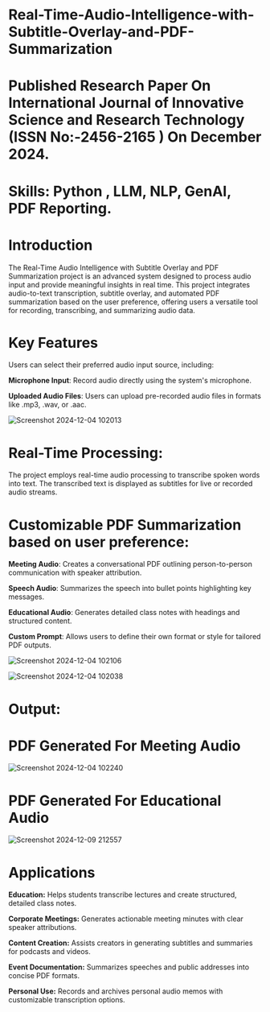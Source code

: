 # Real-Time-Audio-Intelligence-with-Subtitle-Overlay-and-PDF-Summarization

# Published Research Paper On  International Journal of Innovative Science and Research Technology (ISSN No:-2456-2165 ) On December 2024.

# Skills: Python , LLM, NLP, GenAI, PDF Reporting.

# Introduction 

The Real-Time Audio Intelligence with Subtitle Overlay and PDF Summarization project is an advanced system designed to process audio input and provide meaningful insights in real time. This project integrates audio-to-text transcription, subtitle overlay, and automated PDF summarization based on the user preference, offering users a versatile tool for recording, transcribing, and summarizing audio data.

# Key Features
Users can select their preferred audio input source, including:

**Microphone Input**: Record audio directly using the system's microphone.

**Uploaded Audio Files**: Users can upload pre-recorded audio files in formats like .mp3, .wav, or .aac.



![Screenshot 2024-12-04 102013](https://github.com/user-attachments/assets/39702b86-1ce6-4567-b9a9-d827de0fce3b)



# Real-Time Processing:

The project employs real-time audio processing to transcribe spoken words into text.
The transcribed text is displayed as subtitles for live or recorded audio streams.

# Customizable PDF Summarization based on user preference: 
**Meeting Audio**: Creates a conversational PDF outlining person-to-person communication with speaker attribution.

**Speech Audio**: Summarizes the speech into bullet points highlighting key messages.

**Educational Audio**: Generates detailed class notes with headings and structured content.

**Custom Prompt**: Allows users to define their own format or style for tailored PDF outputs.

![Screenshot 2024-12-04 102106](https://github.com/user-attachments/assets/40eafcdb-b203-4d69-ae4a-fd5bf84ca24e)

![Screenshot 2024-12-04 102038](https://github.com/user-attachments/assets/ad4acfa6-21cd-49a0-aeac-964899d750ce)



# Output:
# PDF Generated For Meeting Audio

![Screenshot 2024-12-04 102240](https://github.com/user-attachments/assets/266e67a8-3d32-43b4-b9de-ba77e0cec349)

# PDF Generated For Educational Audio

![Screenshot 2024-12-09 212557](https://github.com/user-attachments/assets/871e830f-fa0f-47bb-bc6a-8b84ebceac64)


# Applications

**Education:** Helps students transcribe lectures and create structured, detailed class notes.

**Corporate Meetings:** Generates actionable meeting minutes with clear speaker attributions.

**Content Creation:** Assists creators in generating subtitles and summaries for podcasts and videos.

**Event Documentation:** Summarizes speeches and public addresses into concise PDF formats.

**Personal Use:** Records and archives personal audio memos with customizable transcription options.
